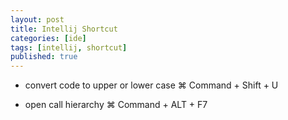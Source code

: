 ```yaml
---
layout: post
title: Intellij Shortcut
categories: [ide]
tags: [intellij, shortcut]
published: true
---
```


- convert code to upper or lower case
⌘ Command + Shift + U

- open call hierarchy
⌘ Command + ALT + F7